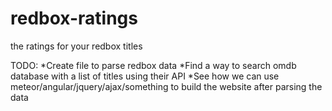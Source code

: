 # redbox-ratings
the ratings for your redbox titles


TODO:
*Create file to parse redbox data
*Find a way to search omdb database with a list of titles using their API
*See how we can use meteor/angular/jquery/ajax/something to build the website after parsing the data
